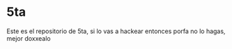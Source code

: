 # 5ta
Este es el repositorio de 5ta, si lo vas a hackear entonces porfa no lo hagas, mejor doxxealo
